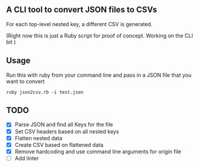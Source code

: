 ## A CLI tool to convert JSON files to CSVs 

For each top-level nested key, a different CSV is generated.

(Right now this is just a Ruby script for proof of concept. Working on the CLI bit ) 

## Usage

Run this with ruby from your command line and pass in a JSON file that you want to convert
```
ruby json2csv.rb -i test.json
```

## TODO
- [x] Parse JSON and find all Keys for the file
- [x] Set CSV headers based on all nested keys
- [x] Flatten nested data 
- [x] Create CSV based on flattened data
- [x] Remove hardcoding and use command line arguments for origin file
- [ ] Add linter